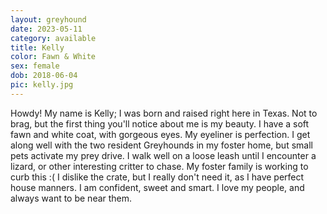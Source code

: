 ```yaml
---
layout: greyhound
date: 2023-05-11
category: available
title: Kelly
color: Fawn & White
sex: female
dob: 2018-06-04
pic: kelly.jpg
---
```

Howdy! My name is Kelly; I was born and raised right here in Texas. Not to brag, but the first thing you'll notice about me is my beauty. I have a soft fawn and white coat, with gorgeous eyes. My eyeliner is perfection. I get along well with the two resident Greyhounds in my foster home, but small pets activate my prey drive. I walk well on a loose leash until I encounter a lizard, or other interesting critter to chase. My foster family is working to curb this :( 
I dislike the crate, but I really don't need it, as I have perfect house manners. I am confident, sweet and smart. I love my people, and always want to be near them. 
